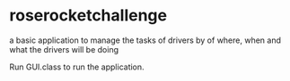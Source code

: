 # roserocketchallenge
a basic application to manage the tasks of drivers by of where, when and what the drivers will be doing

Run GUI.class to run the application.
